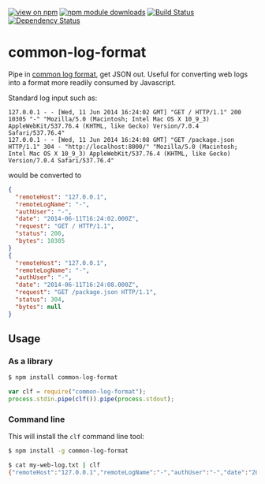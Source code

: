[![view on npm](http://img.shields.io/npm/v/common-log-format.svg)](https://www.npmjs.org/package/common-log-format)
[![npm module downloads](http://img.shields.io/npm/dt/common-log-format.svg)](https://www.npmjs.org/package/common-log-format)
[![Build Status](https://travis-ci.org/75lb/common-log-format.svg?branch=master)](https://travis-ci.org/75lb/common-log-format)
[![Dependency Status](https://david-dm.org/75lb/common-log-format.svg)](https://david-dm.org/75lb/common-log-format)

# common-log-format
Pipe in [common log format](http://en.wikipedia.org/wiki/Common_Log_Format), get JSON out. Useful for converting web logs into a format more readily consumed by Javascript.

Standard log input such as:

```
127.0.0.1 - - [Wed, 11 Jun 2014 16:24:02 GMT] "GET / HTTP/1.1" 200 10305 "-" "Mozilla/5.0 (Macintosh; Intel Mac OS X 10_9_3) AppleWebKit/537.76.4 (KHTML, like Gecko) Version/7.0.4 Safari/537.76.4"
127.0.0.1 - - [Wed, 11 Jun 2014 16:24:08 GMT] "GET /package.json HTTP/1.1" 304 - "http://localhost:8000/" "Mozilla/5.0 (Macintosh; Intel Mac OS X 10_9_3) AppleWebKit/537.76.4 (KHTML, like Gecko) Version/7.0.4 Safari/537.76.4"
```

would be converted to
```json
{
  "remoteHost": "127.0.0.1",
  "remoteLogName": "-",
  "authUser": "-",
  "date": "2014-06-11T16:24:02.000Z",
  "request": "GET / HTTP/1.1",
  "status": 200,
  "bytes": 10305
}
{
  "remoteHost": "127.0.0.1",
  "remoteLogName": "-",
  "authUser": "-",
  "date": "2014-06-11T16:24:08.000Z",
  "request": "GET /package.json HTTP/1.1",
  "status": 304,
  "bytes": null
}
```

## Usage
### As a library
```sh
$ npm install common-log-format
```

```js
var clf = require("common-log-format");
process.stdin.pipe(clf()).pipe(process.stdout);
```

### Command line
This will install the `clf` command line tool:
```sh
$ npm install -g common-log-format
```

```sh
$ cat my-web-log.txt | clf
{"remoteHost":"127.0.0.1","remoteLogName":"-","authUser":"-","date":"2014-06-11T16:05:26.000Z","request":"GET /package.json HTTP/1.1","status":200,"bytes":733}
```
